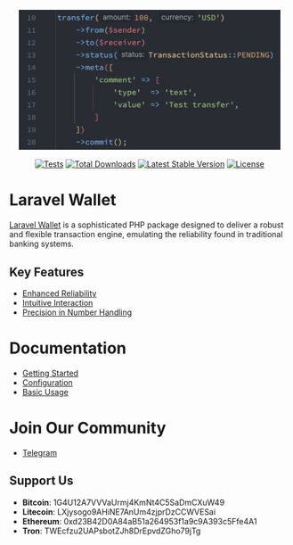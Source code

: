 <p align="center"><a href="https://021-projects.github.io/laravel-wallet/" target="_blank"><img src="https://raw.githubusercontent.com/021-projects/laravel-wallet/master/docs/public/code-hero.png" width="470" alt="Laravel Wallet Code Example"></a></p>

<p align="center">
<a href="https://github.com/021-projects/laravel-wallet/actions/workflows/tests-php-8.3.yml"><img src="https://github.com/021-projects/laravel-wallet/actions/workflows/tests-php-8.3.yml/badge.svg?branch=master" alt="Tests"></a>
<a href="https://packagist.org/packages/021/laravel-wallet"><img src="https://img.shields.io/packagist/dt/021/laravel-wallet" alt="Total Downloads"></a>
<a href="https://packagist.org/packages/021/laravel-wallet"><img src="https://img.shields.io/packagist/v/021/laravel-wallet" alt="Latest Stable Version"></a>
<a href="https://packagist.org/packages/021/laravel-wallet"><img src="https://img.shields.io/packagist/l/021/laravel-wallet" alt="License"></a>
</p>

# Laravel Wallet
[Laravel Wallet](https://github.com/021-projects/laravel-wallet) is a sophisticated PHP package designed to deliver a robust and flexible transaction engine, emulating the reliability found in traditional banking systems.

## Key Features
- [Enhanced Reliability](https://021-projects.github.io/laravel-wallet/9.x/reliability.html)
- [Intuitive Interaction](https://021-projects.github.io/laravel-wallet/9.x/basic-usage.html)
- [Precision in Number Handling](https://github.com/021-projects/numeric)

# Documentation
- [Getting Started](https://021-projects.github.io/laravel-wallet/9.x/getting-started.html)
- [Configuration](https://021-projects.github.io/laravel-wallet/9.x/configuration.html)
- [Basic Usage](https://021-projects.github.io/laravel-wallet/9.x/basic-usage.html)

# Join Our Community
- [Telegram](https://t.me/laravelwallet)

## Support Us
- **Bitcoin**: 1G4U12A7VVVaUrmj4KmNt4C5SaDmCXuW49
- **Litecoin**: LXjysogo9AHiNE7AnUm4zjprDzCCWVESai
- **Ethereum**: 0xd23B42D0A84aB51a264953f1a9c9A393c5Ffe4A1
- **Tron**: TWEcfzu2UAPsbotZJh8DrEpvdZGho79jTg
